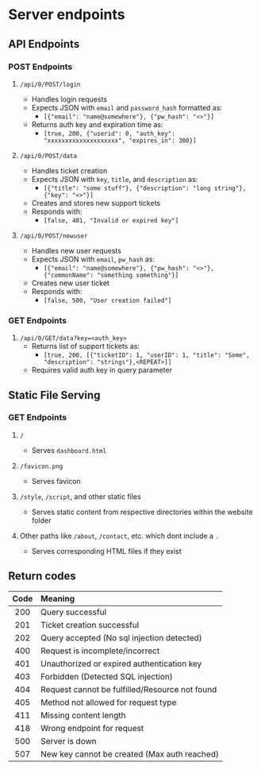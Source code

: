 # Server endpoints  

## API Endpoints

### POST Endpoints

1. `/api/0/POST/login`
   - Handles login requests
   - Expects JSON with `email` and `password_hash` formatted as:
     - `[{"email": "name@somewhere"}, {"pw_hash": "<>"}]`  
   - Returns auth key and expiration time as:
     - `[true, 200, {"userid": 0, "auth_key": "xxxxxxxxxxxxxxxxxxxx", "expires_in": 300}]`  

2. `/api/0/POST/data`
   - Handles ticket creation
   - Expects JSON with `key`, `title`, and `description` as:  
     - `[{"title": "some stuff"}, {"description": "long string"}, {"key": "<>"}]`  
   - Creates and stores new support tickets
   - Responds with:  
     - `[false, 401, "Invalid or expired key"]`  

3. `/api/0/POST/newuser`
   - Handles new user requests
   - Expects JSON with `email`, `pw_hash` as:  
     - `[{"email": "name@somewhere"}, {"pw_hash": "<>"}, {"commonName": "something something"}]`  
   - Creates new user ticket
   - Responds with:  
     - `[false, 500, "User creation failed"]`  

### GET Endpoints

1. `/api/0/GET/data?key=<auth_key>`
   - Returns list of support tickets as:  
     - `[true, 200, [{"ticketID": 1, "userID": 1, "title": "Some", "description": "strings"},<REPEAT>]]`  
   - Requires valid auth key in query parameter

## Static File Serving

### GET Endpoints​  

1. `/`
   - Serves `dashboard.html`

2. `/favicon.png`
   - Serves favicon

3. `/style`, `/script`, and other static files
   - Serves static content from respective directories within the website folder

4. Other paths like `/about`, `/contact`, etc. which dont include a `.`  
   - Serves corresponding HTML files if they exist

## Return codes

| Code | Meaning |
| :--: | :------ |
| 200 | Query successful |
| 201 | Ticket creation successful |
| 202 | Query accepted (No sql injection detected) |
| 400 | Request is incomplete/incorrect |
| 401 | Unauthorized or expired authentication key |
| 403 | Forbidden (Detected SQL injection) |
| 404 | Request cannot be fulfilled/Resource not found |
| 405 | Method not allowed for request type |
| 411 | Missing content length |
| 418 | Wrong endpoint for request |
| 500 | Server is down |
| 507 | New key cannot be created (Max auth reached) |
